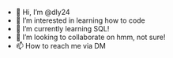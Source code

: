 - 👋 Hi, I’m @dly24
- 👀 I’m interested in learning how to code
- 🌱 I’m currently learning SQL!
- 💞️ I’m looking to collaborate on hmm, not sure!
- 📫 How to reach me via DM

<!---
dly24/dly24 is a ✨ special ✨ repository because its `README.md` (this file) appears on your GitHub profile.
You can click the Preview link to take a look at your changes.
--->
